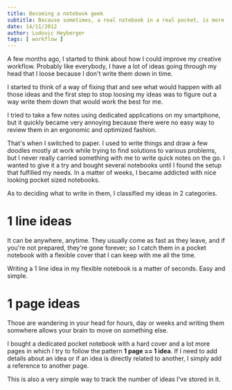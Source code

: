 ```yaml
---
title: Becoming a notebook geek
subtitle: Because sometimes, a real notebook in a real pocket, is more comfortable
date: 14/11/2012
author: Ludovic Heyberger
tags: [ workflow ]
---
```


A few months ago, I started to think about how I could improve my creative workflow.
Probably like everybody, I have a lot of ideas going through my head that I loose because I don't write them down in time.

I started to think of a way of fixing that and see what would happen with all those ideas and the first step to stop loosing my ideas was to figure out a way write them down that would work the best for me.

I tried to take a few notes using dedicated applications on my smartphone, but it quickly became very annoying because there were no easy way to review them in an ergonomic and optimized fashion.

That's when I switched to paper.
I used to write things and draw a few doodles mostly at work while trying to find solutions to various problems, but I never really carried something with me to write quick notes on the go.
I wanted to give it a try and bought several notebooks until I found the setup that fulfilled my needs. In a matter of weeks, I became addicted with nice looking pocket sized notebooks.

As to deciding what to write in them, I classified my ideas in 2 categories.

# 1 line ideas

It can be anywhere, anytime.
They usually come as fast as they leave, and if you're not prepared, they're gone forever; so I catch them in a pocket notebook with a flexible cover that I can keep with me all the time.

Writing a 1 line idea in my flexible notebook is a matter of seconds.
Easy and simple.

# 1 page ideas

Those are wandering in your head for hours, day or weeks and writing them somwhere allows your brain to move on something else.

I bought a dedicated pocket notebook with a hard cover and a lot more pages in which I try to follow the pattern **1 page == 1 idea**.
If I need to add details about an idea or if an idea is directly related to another, I simply add a reference to another page.

This is also a very simple way to track the number of ideas I've stored in it.
